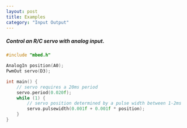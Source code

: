 ```yaml
---
layout: post
title: Examples
category: "Input Output"
---
```


##### Control an R/C servo with analog input.

```c
#include "mbed.h"

AnalogIn position(A0);
PwmOut servo(D3);

int main() {
    // servo requires a 20ms period    
    servo.period(0.020f);
    while (1) {
        // servo position determined by a pulse width between 1-2ms
        servo.pulsewidth(0.001f + 0.001f * position);
    }
}
```